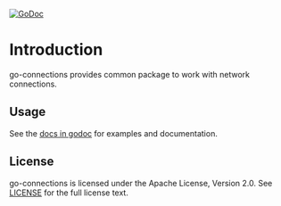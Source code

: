 [![GoDoc](https://godoc.org/github.com/khulnasoft/go-utility?status.svg)](https://godoc.org/github.com/khulnasoft/go-utility)

# Introduction

go-connections provides common package to work with network connections.

## Usage

See the [docs in godoc](https://godoc.org/github.com/khulnasoft/go-utility) for examples and documentation.

## License

go-connections is licensed under the Apache License, Version 2.0. See [LICENSE](LICENSE) for the full license text.
